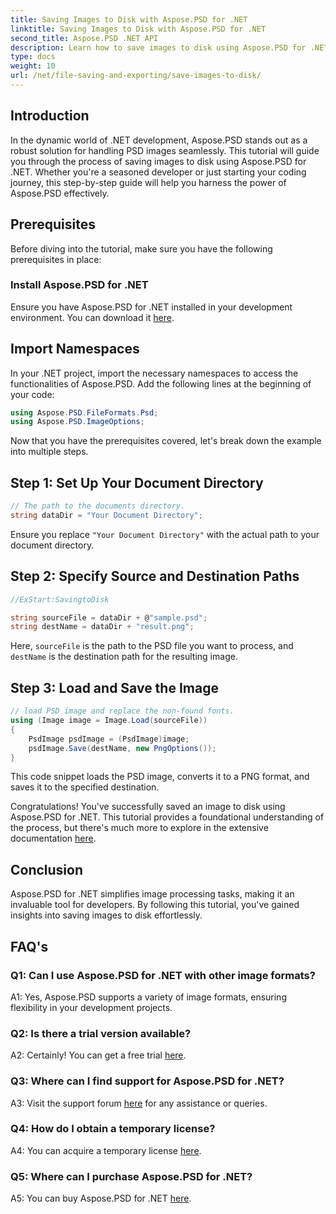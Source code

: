 ```yaml
---
title: Saving Images to Disk with Aspose.PSD for .NET
linktitle: Saving Images to Disk with Aspose.PSD for .NET
second_title: Aspose.PSD .NET API
description: Learn how to save images to disk using Aspose.PSD for .NET. Follow this step-by-step guide for efficient image processing.
type: docs
weight: 10
url: /net/file-saving-and-exporting/save-images-to-disk/
---
```

## Introduction

In the dynamic world of .NET development, Aspose.PSD stands out as a robust solution for handling PSD images seamlessly. This tutorial will guide you through the process of saving images to disk using Aspose.PSD for .NET. Whether you're a seasoned developer or just starting your coding journey, this step-by-step guide will help you harness the power of Aspose.PSD effectively.

## Prerequisites

Before diving into the tutorial, make sure you have the following prerequisites in place:

### Install Aspose.PSD for .NET

Ensure you have Aspose.PSD for .NET installed in your development environment. You can download it [here](https://releases.aspose.com/psd/net/).

## Import Namespaces

In your .NET project, import the necessary namespaces to access the functionalities of Aspose.PSD. Add the following lines at the beginning of your code:

```csharp
using Aspose.PSD.FileFormats.Psd;
using Aspose.PSD.ImageOptions;
```

Now that you have the prerequisites covered, let's break down the example into multiple steps.

## Step 1: Set Up Your Document Directory

```csharp
// The path to the documents directory.
string dataDir = "Your Document Directory";
```

Ensure you replace `"Your Document Directory"` with the actual path to your document directory.

## Step 2: Specify Source and Destination Paths

```csharp
//ExStart:SavingtoDisk

string sourceFile = dataDir + @"sample.psd";
string destName = dataDir + "result.png";
```

Here, `sourceFile` is the path to the PSD file you want to process, and `destName` is the destination path for the resulting image.

## Step 3: Load and Save the Image

```csharp
// load PSD image and replace the non-found fonts.
using (Image image = Image.Load(sourceFile))
{
    PsdImage psdImage = (PsdImage)image;
    psdImage.Save(destName, new PngOptions());
}
```

This code snippet loads the PSD image, converts it to a PNG format, and saves it to the specified destination.

Congratulations! You've successfully saved an image to disk using Aspose.PSD for .NET. This tutorial provides a foundational understanding of the process, but there's much more to explore in the extensive documentation [here](https://reference.aspose.com/psd/net/).

## Conclusion

Aspose.PSD for .NET simplifies image processing tasks, making it an invaluable tool for developers. By following this tutorial, you've gained insights into saving images to disk effortlessly.

## FAQ's

### Q1: Can I use Aspose.PSD for .NET with other image formats?

A1: Yes, Aspose.PSD supports a variety of image formats, ensuring flexibility in your development projects.

### Q2: Is there a trial version available?

A2: Certainly! You can get a free trial [here](https://releases.aspose.com/).

### Q3: Where can I find support for Aspose.PSD for .NET?

A3: Visit the support forum [here](https://forum.aspose.com/c/psd/34) for any assistance or queries.

### Q4: How do I obtain a temporary license?

A4: You can acquire a temporary license [here](https://purchase.aspose.com/temporary-license/).

### Q5: Where can I purchase Aspose.PSD for .NET?

A5: You can buy Aspose.PSD for .NET [here](https://purchase.aspose.com/buy).
